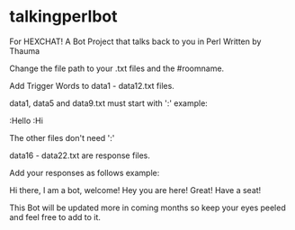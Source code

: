 # talkingperlbot
For HEXCHAT!
A Bot Project that talks back to you in Perl
Written by Thauma

Change the file path to your .txt files and the #roomname.

Add Trigger Words to data1 - data12.txt files.

data1, data5 and data9.txt must start with ':'
example:

:Hello
:Hi

The other files don't need ':'

data16 - data22.txt are response files.

Add your responses as follows
example:

Hi there, I am a bot, welcome!
Hey you are here! Great! Have a seat!

This Bot will be updated more in coming months so keep your eyes peeled and feel free to add to it.
